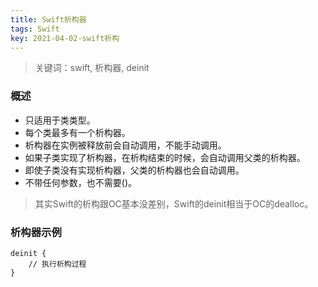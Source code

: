 ```yaml
---
title: Swift析构器
tags: Swift
key: 2021-04-02-swift析构
---
```

> 关键词：swift, 析构器, deinit

### 概述

* 只适用于类类型。
* 每个类最多有一个析构器。
* 析构器在实例被释放前会自动调用，不能手动调用。
* 如果子类实现了析构器，在析构结束的时候，会自动调用父类的析构器。
* 即使子类没有实现析构器，父类的析构器也会自动调用。
* 不带任何参数，也不需要()。

> 其实Swift的析构跟OC基本没差别，Swift的deinit相当于OC的dealloc。

### 析构器示例

```
deinit {
    // 执行析构过程
}
```



